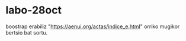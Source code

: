 # labo-28oct
boostrap erabiliz "https://aenui.org/actas/indice_e.html" orriko mugikor bertsio bat sortu.
